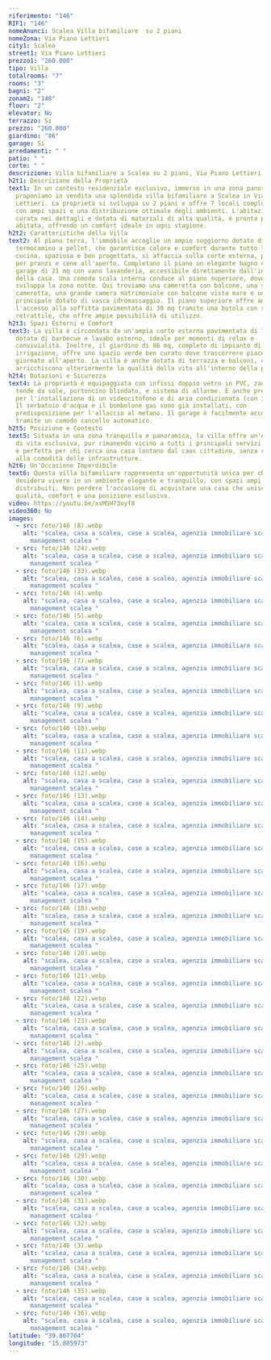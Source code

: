 ```yaml
---
riferimento: "146"
RIF1: "146"
nomeAnunci: Scalea Villa bifamiliare  su 2 piani
nomeZona: Via Piano Lettieri
city1: Scalea
street1: Via Piano Lettieri
prezzo1: "260.000"
tipo: Villa
totalrooms: "7"
rooms: "3"
bagni: "2"
zonam2: "148"
floor: "2"
elevator: No
terrazzo: Si
prezzo: "260.000"
giardino: "86"
garage: Si
arredamenti: " "
patio: " "
corte: " "
descrizione: Villa bifamiliare a Scalea su 2 piani, Via Piano Lettieri
h2t1: Descrizione della Proprietà
text1: In un contesto residenziale esclusivo, immerso in una zona panoramica,
  proponiamo in vendita una splendida villa bifamiliare a Scalea in Via Piano
  Lettieri. La proprietà si sviluppa su 2 piani e offre 7 locali complessivi,
  con ampi spazi e una distribuzione ottimale degli ambienti. L'abitazione,
  curata nei dettagli e dotata di materiali di alta qualità, è pronta per essere
  abitata, offrendo un comfort ideale in ogni stagione.
h2t2: Caratteristiche della Villa
text2: Al piano terra, l'immobile accoglie un ampio soggiorno dotato di
  termocamino a pellet, che garantisce calore e comfort durante tutto l'anno. La
  cucina, spaziosa e ben progettata, si affaccia sulla corte esterna, perfetta
  per pranzi e cene all'aperto. Completano il piano un elegante bagno e un
  garage di 21 mq con vano lavanderia, accessibile direttamente dall'interno
  della casa. Una comoda scala interna conduce al piano superiore, dove si
  sviluppa la zona notte. Qui troviamo una cameretta con balcone, una seconda
  cameretta, una grande camera matrimoniale con balcone vista mare e un bagno
  principale dotato di vasca idromassaggio. Il piano superiore offre anche
  l'accesso alla soffitta pavimentata di 30 mq tramite una botola con scala
  retrattile, che offre ampie possibilità di utilizzo.
h2t3: Spazi Esterni e Comfort
text3: La villa è circondata da un'ampia corte esterna pavimentata di 100 mq,
  dotata di barbecue e lavabo esterno, ideale per momenti di relax e
  convivialità. Inoltre, il giardino di 86 mq, completo di impianto di
  irrigazione, offre uno spazio verde ben curato dove trascorrere piacevoli
  giornate all'aperto. La villa è anche dotata di terrazza e balconi, che
  arricchiscono ulteriormente la qualità della vita all'interno della proprietà.
h2t4: Dotazioni e Sicurezza
text4: La proprietà è equipaggiata con infissi doppio vetro in PVC, zanzariere,
  tende da sole, portoncino blindato, e sistema di allarme. È anche predisposta
  per l'installazione di un videocitofono e di aria condizionata (con 3 split).
  Il serbatoio d'acqua e il bombolone gas sono già installati, con
  predisposizione per l'allaccio al metano. Il garage è facilmente accessibile
  tramite un comodo cancello automatico.
h2t5: Posizione e Contesto
text5: Situata in una zona tranquilla e panoramica, la villa offre un'esperienza
  di vita esclusiva, pur rimanendo vicino a tutti i principali servizi. La zona
  è perfetta per chi cerca una casa lontano dal caos cittadino, senza rinunciare
  alla comodità delle infrastrutture.
h2t6: Un'Occasione Imperdibile
text6: Questa villa bifamiliare rappresenta un'opportunità unica per chi
  desidera vivere in un ambiente elegante e tranquillo, con spazi ampi e ben
  distribuiti. Non perdere l'occasione di acquistare una casa che unisce
  qualità, comfort e una posizione esclusiva.
video: https://youtu.be/xsMSH73oyf8
video360: No
images:
  - src: foto/146 (8).webp
    alt: "scalea, casa a scalea, case a scalea, agenzia immobiliare scalea, property
      management scalea "
  - src: foto/146 (24).webp
    alt: "scalea, casa a scalea, case a scalea, agenzia immobiliare scalea, property
      management scalea "
  - src: foto/146 (33).webp
    alt: "scalea, casa a scalea, case a scalea, agenzia immobiliare scalea, property
      management scalea "
  - src: foto/146 (4).webp
    alt: "scalea, casa a scalea, case a scalea, agenzia immobiliare scalea, property
      management scalea "
  - src: foto/146 (5).webp
    alt: "scalea, casa a scalea, case a scalea, agenzia immobiliare scalea, property
      management scalea "
  - src: foto/146 (6).webp
    alt: "scalea, casa a scalea, case a scalea, agenzia immobiliare scalea, property
      management scalea "
  - src: foto/146 (7).webp
    alt: "scalea, casa a scalea, case a scalea, agenzia immobiliare scalea, property
      management scalea "
  - src: foto/146 (1).webp
    alt: "scalea, casa a scalea, case a scalea, agenzia immobiliare scalea, property
      management scalea "
  - src: foto/146 (9).webp
    alt: "scalea, casa a scalea, case a scalea, agenzia immobiliare scalea, property
      management scalea "
  - src: foto/146 (10).webp
    alt: "scalea, casa a scalea, case a scalea, agenzia immobiliare scalea, property
      management scalea "
  - src: foto/146 (11).webp
    alt: "scalea, casa a scalea, case a scalea, agenzia immobiliare scalea, property
      management scalea "
  - src: foto/146 (12).webp
    alt: "scalea, casa a scalea, case a scalea, agenzia immobiliare scalea, property
      management scalea "
  - src: foto/146 (13).webp
    alt: "scalea, casa a scalea, case a scalea, agenzia immobiliare scalea, property
      management scalea "
  - src: foto/146 (14).webp
    alt: "scalea, casa a scalea, case a scalea, agenzia immobiliare scalea, property
      management scalea "
  - src: foto/146 (15).webp
    alt: "scalea, casa a scalea, case a scalea, agenzia immobiliare scalea, property
      management scalea "
  - src: foto/146 (16).webp
    alt: "scalea, casa a scalea, case a scalea, agenzia immobiliare scalea, property
      management scalea "
  - src: foto/146 (17).webp
    alt: "scalea, casa a scalea, case a scalea, agenzia immobiliare scalea, property
      management scalea "
  - src: foto/146 (18).webp
    alt: "scalea, casa a scalea, case a scalea, agenzia immobiliare scalea, property
      management scalea "
  - src: foto/146 (19).webp
    alt: "scalea, casa a scalea, case a scalea, agenzia immobiliare scalea, property
      management scalea "
  - src: foto/146 (20).webp
    alt: "scalea, casa a scalea, case a scalea, agenzia immobiliare scalea, property
      management scalea "
  - src: foto/146 (21).webp
    alt: "scalea, casa a scalea, case a scalea, agenzia immobiliare scalea, property
      management scalea "
  - src: foto/146 (22).webp
    alt: "scalea, casa a scalea, case a scalea, agenzia immobiliare scalea, property
      management scalea "
  - src: foto/146 (23).webp
    alt: "scalea, casa a scalea, case a scalea, agenzia immobiliare scalea, property
      management scalea "
  - src: foto/146 (2).webp
    alt: "scalea, casa a scalea, case a scalea, agenzia immobiliare scalea, property
      management scalea "
  - src: foto/146 (25).webp
    alt: "scalea, casa a scalea, case a scalea, agenzia immobiliare scalea, property
      management scalea "
  - src: foto/146 (26).webp
    alt: "scalea, casa a scalea, case a scalea, agenzia immobiliare scalea, property
      management scalea "
  - src: foto/146 (27).webp
    alt: "scalea, casa a scalea, case a scalea, agenzia immobiliare scalea, property
      management scalea "
  - src: foto/146 (28).webp
    alt: "scalea, casa a scalea, case a scalea, agenzia immobiliare scalea, property
      management scalea "
  - src: foto/146 (29).webp
    alt: "scalea, casa a scalea, case a scalea, agenzia immobiliare scalea, property
      management scalea "
  - src: foto/146 (30).webp
    alt: "scalea, casa a scalea, case a scalea, agenzia immobiliare scalea, property
      management scalea "
  - src: foto/146 (31).webp
    alt: "scalea, casa a scalea, case a scalea, agenzia immobiliare scalea, property
      management scalea "
  - src: foto/146 (32).webp
    alt: "scalea, casa a scalea, case a scalea, agenzia immobiliare scalea, property
      management scalea "
  - src: foto/146 (3).webp
    alt: "scalea, casa a scalea, case a scalea, agenzia immobiliare scalea, property
      management scalea "
  - src: foto/146 (34).webp
    alt: "scalea, casa a scalea, case a scalea, agenzia immobiliare scalea, property
      management scalea "
  - src: foto/146 (35).webp
    alt: "scalea, casa a scalea, case a scalea, agenzia immobiliare scalea, property
      management scalea "
  - src: foto/146 (36).webp
    alt: "scalea, casa a scalea, case a scalea, agenzia immobiliare scalea, property
      management scalea "
latitude: "39.807704"
longitude: "15.805973"
---
```

